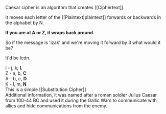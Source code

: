 Caesar cipher is an algorithm that creates [[Ciphertext]].

It moves each letter of the [[Plaintext|plaintext]] forwards or backwards in the alphabet by N.

**If you are at A or Z, it wraps back around.**

So if the message is 'izak' and we're moving it forward by 3 what would it be?

It'd be lcdn.

I - j, k, **L**
<br>
Z - a, b, **C**
<br>
A - b, c, **D**
<br>
K - l, m, **N**
<br>
This is a simple [[Substitution Cipher]]
<br>
Additional information, it was named after a roman soldier Julius Caesar from 100-44 BC and used it during the Gallic Wars to communicate with allies and hide communications from the enemy.